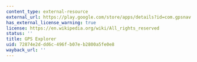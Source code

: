 ```yaml
---
content_type: external-resource
external_url: https://play.google.com/store/apps/details?id=com.gpsnav.evo.gps2&hl=en_US&pli=1
has_external_license_warning: true
license: https://en.wikipedia.org/wiki/All_rights_reserved
status: ''
title: GPS Explorer
uid: 72874e2d-dd6c-496f-b07e-b2800a5fe0e8
wayback_url: ''
---
```

